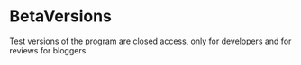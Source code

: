# BetaVersions
Test versions of the program are closed access, only for developers and for reviews for bloggers.
